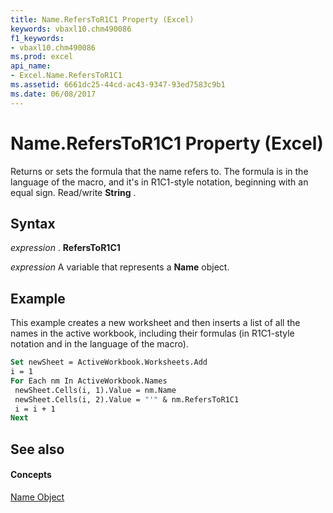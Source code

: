 ```yaml
---
title: Name.RefersToR1C1 Property (Excel)
keywords: vbaxl10.chm490086
f1_keywords:
- vbaxl10.chm490086
ms.prod: excel
api_name:
- Excel.Name.RefersToR1C1
ms.assetid: 6661dc25-44cd-ac43-9347-93ed7583c9b1
ms.date: 06/08/2017
---
```



# Name.RefersToR1C1 Property (Excel)

Returns or sets the formula that the name refers to. The formula is in the language of the macro, and it's in R1C1-style notation, beginning with an equal sign. Read/write  **String** .


## Syntax

 _expression_ . **RefersToR1C1**

 _expression_ A variable that represents a **Name** object.


## Example

This example creates a new worksheet and then inserts a list of all the names in the active workbook, including their formulas (in R1C1-style notation and in the language of the macro).


```vb
Set newSheet = ActiveWorkbook.Worksheets.Add 
i = 1 
For Each nm In ActiveWorkbook.Names 
 newSheet.Cells(i, 1).Value = nm.Name 
 newSheet.Cells(i, 2).Value = "'" & nm.RefersToR1C1 
 i = i + 1 
Next
```


## See also


#### Concepts


[Name Object](name-object-excel.md)

